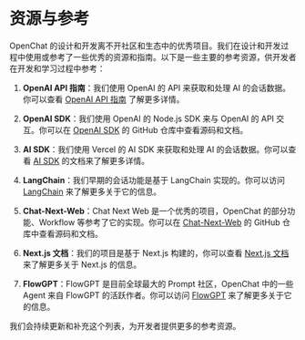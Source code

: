 # 资源与参考

OpenChat 的设计和开发离不开社区和生态中的优秀项目。我们在设计和开发过程中使用或参考了一些优秀的资源和指南。以下是一些主要的参考资源，供开发者在开发和学习过程中参考：

1. **OpenAI API 指南**：我们使用 OpenAI 的 API 来获取和处理 AI 的会话数据。你可以查看 [OpenAI API 指南](https://platform.openai.com/docs/api-reference/introduction) 了解更多详情。

2. **OpenAI SDK**：我们使用 OpenAI 的 Node.js SDK 来与 OpenAI 的 API 交互。你可以在 [OpenAI SDK](https://github.com/openai/openai-node) 的 GitHub 仓库中查看源码和文档。

3. **AI SDK**：我们使用 Vercel 的 AI SDK 来获取和处理 AI 的会话数据。你可以查看 [AI SDK](https://sdk.vercel.ai/docs) 的文档来了解更多详情。

4. **LangChain**：我们早期的会话功能是基于 LangChain 实现的。你可以访问 [LangChain](https://langchain.com) 来了解更多关于它的信息。

5. **Chat-Next-Web**：Chat Next Web 是一个优秀的项目，OpenChat 的部分功能、Workflow 等参考了它的实现。你可以在 [Chat-Next-Web](https://github.com/Yidadaa/ChatGPT-Next-Web) 的 GitHub 仓库中查看源码和文档。

6. **Next.js 文档**：我们的项目是基于 Next.js 构建的，你可以查看 [Next.js 文档](https://nextjs.org/docs) 来了解更多关于 Next.js 的信息。

7. **FlowGPT**：FlowGPT 是目前全球最大的 Prompt 社区，OpenChat 中的一些 Agent 来自 FlowGPT 的活跃作者。你可以访问 [FlowGPT](https://flowgpt.com/) 来了解更多关于它的信息。

我们会持续更新和补充这个列表，为开发者提供更多的参考资源。

